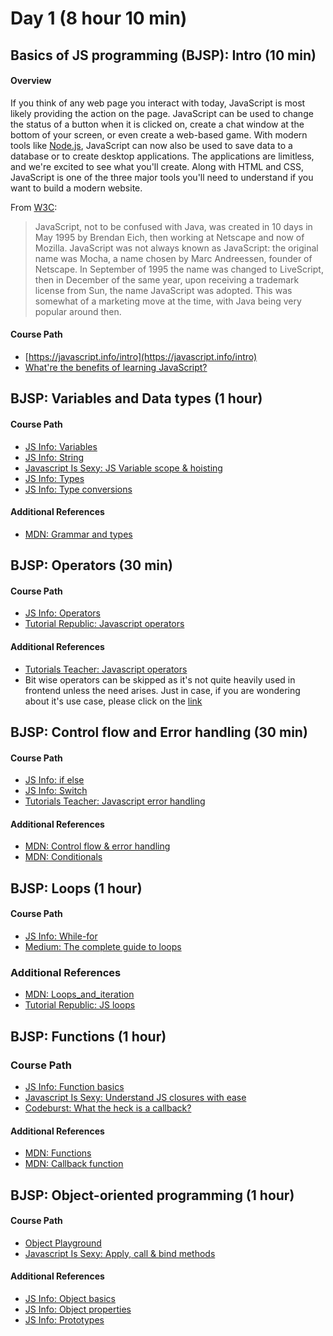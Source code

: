 # Day 1 (8 hour 10 min)

## Basics of JS programming (BJSP): Intro  (10 min)
#### Overview
If you think of any web page you interact with today, JavaScript is most likely providing the action on the page. JavaScript can be used to change the status of a button when it is clicked on, create a chat window at the bottom of your screen, or even create a web-based game. With modern tools like [Node.js](https://nodejs.org/), JavaScript can now also be used to save data to a database or to create desktop applications. The applications are limitless, and we're excited to see what you'll create. Along with HTML and CSS, JavaScript is one of the three major tools you'll need to understand if you want to build a modern website.

From  [W3C](https://www.w3.org/community/webed/wiki/A_Short_History_of_JavaScript):

> JavaScript, not to be confused with Java, was created in 10 days in May 1995 by Brendan Eich, then working at Netscape and now of Mozilla. JavaScript was not always known as JavaScript: the original name was Mocha, a name chosen by Marc Andreessen, founder of Netscape. In September of 1995 the name was changed to LiveScript, then in December of the same year, upon receiving a trademark license from Sun, the name JavaScript was adopted. This was somewhat of a marketing move at the time, with Java being very popular around then.


#### Course Path
- [https://javascript.info/intro](https://javascript.info/intro)
- [What're the benefits of learning JavaScript?](https://boostlog.io/@sonuton/what-are-the-benefits-of-learning-javascript-5a87b3669837780090b3e833)


## BJSP: Variables and Data types (1 hour)
#### Course Path
- [JS Info: Variables](https://javascript.info/variables)
- [JS Info: String](https://javascript.info/string)
- [Javascript Is Sexy: JS Variable scope & hoisting](http://javascriptissexy.com/javascript-variable-scope-and-hoisting-explained/)
- [JS Info: Types](https://javascript.info/types)
- [JS Info: Type conversions](https://javascript.info/type-conversions)
#### Additional References
- [MDN: Grammar and types](https://developer.mozilla.org/en-US/docs/Web/JavaScript/Guide/Grammar_and_Types)


## BJSP: Operators (30 min)
#### Course Path
- [JS Info: Operators](https://javascript.info/operators)
- [Tutorial Republic: Javascript operators](https://www.tutorialrepublic.com/javascript-tutorial/javascript-operators.php)

#### Additional References
- [Tutorials Teacher: Javascript operators](https://www.tutorialsteacher.com/javascript/javascript-operators)
- Bit wise operators can be skipped as it's not quite heavily used in frontend unless the need arises. Just in case, if you are wondering about it's use case, please click on the [link](https://dev.to/puritanic/nsfw-use-cases-for-bitwise-operators-in-js-2om5)


## BJSP: Control flow and Error handling (30 min)
#### Course Path
- [JS Info: if else](https://javascript.info/ifelse)
- [JS Info: Switch](https://javascript.info/switch)
- [Tutorials Teacher: Javascript error handling](https://www.tutorialsteacher.com/javascript/javascript-error-handling)

#### Additional References
- [MDN: Control flow & error handling](https://developer.mozilla.org/en-US/docs/Web/JavaScript/Guide/Control_flow_and_error_handling)
- [MDN: Conditionals](https://developer.mozilla.org/en-US/docs/Learn/JavaScript/Building_blocks/conditionals)


## BJSP: Loops (1 hour)
#### Course Path
- [JS Info: While-for](https://javascript.info/while-for)
- [Medium: The complete guide to loops](https://medium.com/@js_tut/the-complete-guide-to-loops-cfa6522157e9)

### Additional References
- [MDN: Loops_and_iteration](https://developer.mozilla.org/en-US/docs/Web/JavaScript/Guide/Loops_and_iteration)
- [Tutorial Republic: JS loops](https://www.tutorialrepublic.com/javascript-tutorial/javascript-loops.php)


## BJSP: Functions (1 hour)
### Course Path
- [JS Info: Function basics](https://javascript.info/function-basics)
- [Javascript Is Sexy: Understand JS closures with ease](https://javascriptissexy.com/understand-javascript-closures-with-ease/)
- [Codeburst: What the heck is a callback?](https://codeburst.io/javascript-what-the-heck-is-a-callback-aba4da2deced)

#### Additional References
- [MDN: Functions](https://developer.mozilla.org/en-US/docs/Web/JavaScript/Guide/Functions)
- [MDN: Callback function](https://developer.mozilla.org/en-US/docs/Glossary/Callback_function)


## BJSP: Object-oriented programming (1 hour)
#### Course Path
- [Object Playground](http://www.objectplayground.com/)
- [Javascript Is Sexy: Apply, call & bind methods](http://javascriptissexy.com/javascript-apply-call-and-bind-methods-are-essential-for-javascript-professionals/)

#### Additional References
- [JS Info: Object basics](https://javascript.info/object-basics)
- [JS Info: Object properties](https://javascript.info/object-properties)
- [JS Info: Prototypes](https://javascript.info/prototypes)
